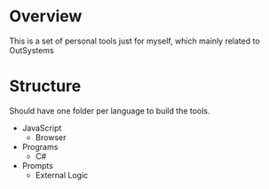 # Overview
This is a set of personal tools just for myself, which mainly related to OutSystems

# Structure
Should have one folder per language to build the tools.
- JavaScript
  - Browser
- Programs
  - C#
- Prompts
  - External Logic

